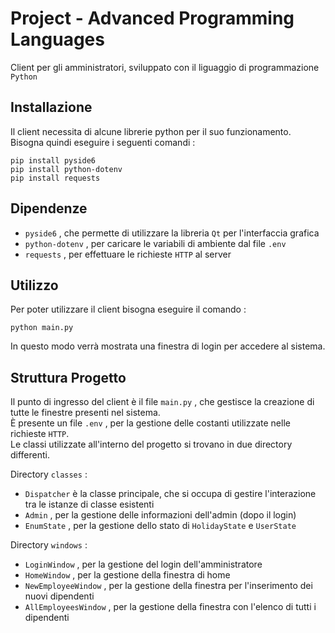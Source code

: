 # Project - Advanced Programming Languages
Client per gli amministratori, sviluppato con il liguaggio di programmazione `Python`

## Installazione
Il client necessita di alcune librerie python per il suo funzionamento.<br>
Bisogna quindi eseguire i seguenti comandi :
```
pip install pyside6
pip install python-dotenv
pip install requests
```

## Dipendenze
-	`pyside6` , che permette di utilizzare la libreria `Qt` per l'interfaccia grafica
-	`python-dotenv` , per caricare le variabili di ambiente dal file `.env`
-	`requests` , per effettuare le richieste `HTTP` al server

## Utilizzo
Per poter utilizzare il client bisogna eseguire il comando :
```
python main.py
```

In questo modo verrà mostrata una finestra di login per accedere al sistema.

## Struttura Progetto
Il punto di ingresso del client è il file `main.py` , che gestisce la creazione di tutte le finestre presenti nel sistema.<br>
È presente un file `.env` , per la gestione delle costanti utilizzate nelle richieste `HTTP`.<br>
Le classi utilizzate all'interno del progetto si trovano in due directory differenti.<br>

Directory `classes` :
-	`Dispatcher` è la classe principale, che si occupa di gestire l'interazione tra le istanze di classe esistenti
-	`Admin` , per la gestione delle informazioni dell'admin (dopo il login)
-	`EnumState` , per la gestione dello stato di `HolidayState` e `UserState`

Directory `windows` :
-	`LoginWindow` , per la gestione del login dell'amministratore
-	`HomeWindow` , per la gestione della finestra di home
-	`NewEmployeeWindow` , per la gestione della finestra per l'inserimento dei nuovi dipendenti
-	`AllEmployeesWindow` , per la gestione della finestra con l'elenco di tutti i dipendenti
